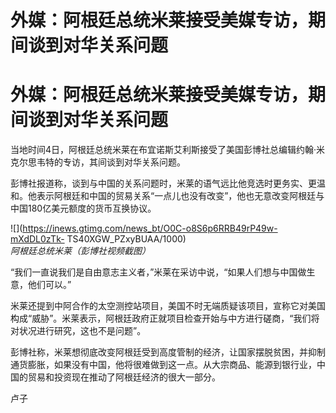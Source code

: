 # 外媒：阿根廷总统米莱接受美媒专访，期间谈到对华关系问题

# 外媒：阿根廷总统米莱接受美媒专访，期间谈到对华关系问题

当地时间4日，阿根廷总统米莱在布宜诺斯艾利斯接受了美国彭博社总编辑约翰·米克尔思韦特的专访，其间谈到对华关系问题。

彭博社报道称，谈到与中国的关系问题时，米莱的语气远比他竞选时更务实、更温和。他表示阿根廷和中国的贸易关系“一点儿也没有改变”，他也无意改变阿根廷与中国180亿美元额度的货币互换协议。

![](https://inews.gtimg.com/news_bt/O0C-o8S6p6RRB49rP49w-mXdDL0zTk-
TS40XGW_PZxyBUAA/1000) _阿根廷总统米莱（彭博社视频截图）_

“我们一直说我们是自由意志主义者，”米莱在采访中说，“如果人们想与中国做生意，他们可以。”

米莱还提到中阿合作的太空测控站项目，美国不时无端质疑该项目，宣称它对美国构成“威胁”。米莱表示，阿根廷政府正就项目检查开始与中方进行磋商，“我们将对状况进行研究，这也不是问题”。

彭博社称，米莱想彻底改变阿根廷受到高度管制的经济，让国家摆脱贫困，并抑制通货膨胀，如果没有中国，他将很难做到这一点。从大宗商品、能源到银行业，中国的贸易和投资现在推动了阿根廷经济的很大一部分。

卢子

